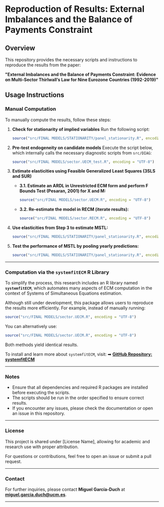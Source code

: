 # Reproduction of Results: External Imbalances and the Balance of Payments Constraint

## Overview
This repository provides the necessary scripts and instructions to reproduce the results from the paper:

**"External Imbalances and the Balance of Payments Constraint: Evidence on Multi-Sector Thirlwall’s Law for Nine Eurozone Countries (1992-2019)"**

## Usage Instructions
### Manual Computation

To manually compute the results, follow these steps:

1. **Check for stationarity of implied variables**
   Run the following script:
   ```r
   source("src/FINAL MODELS/STATIONARITY/panel_stationarity.R", encoding = "UTF-8")
   ```

2. **Pre-test endogeneity on candidate models**
   Execute the script below, which internally calls the necessary diagnostic scripts from `src/DIAG`:
   ```r
   source("src/FINAL MODELS/sector.UECM_test.R", encoding = "UTF-8")
   ```

3. **Estimate elasticities using Feasible Generalized Least Squares (3SLS and SUR)**

   - **3.1. Estimate an ARDL in Unrestricted ECM form and perform F Bounds Test (Pesaran, 2001) for X and M:**
     ```r
     source("src/FINAL MODELS/sector.UECM.R", encoding = "UTF-8")
     ```

   - **3.2. Re-estimate the model in RECM (iterate results):**
     ```r
     source("src/FINAL MODELS/sector.RECM.R", encoding = "UTF-8")
     ```

4. **Use elasticities from Step 3 to estimate MSTL:**
   ```r
   source("src/FINAL MODELS/STATIONARITY/panel_stationarity.R", encoding = "UTF-8")
   ```

5. **Test the performance of MSTL by pooling yearly predictions:**
   ```r
   source("src/FINAL MODELS/STATIONARITY/panel_stationarity.R", encoding = "UTF-8")
   ```

---

### Computation via the `systemfitECM` R Library
To simplify the process, this research includes an R library named **`systemfitECM`**, which automates many aspects of ECM computation in the context of Systems of Simultaneous Equations estimation.

Although still under development, this package allows users to reproduce the results more efficiently. For example, instead of manually running:
   ```r
   source("src/FINAL MODELS/sector.UECM.R", encoding = "UTF-8")
   ```

You can alternatively use:
   ```r
   source("src/FINAL MODELS/sector.UECM.R", encoding = "UTF-8")
   ```
Both methods yield identical results.

To install and learn more about `systemfitECM`, visit:
➡ **[GitHub Repository: systemfitECM](https://github.com/maiktreya/systemfitECM)**

---
### Notes
- Ensure that all dependencies and required R packages are installed before executing the scripts.
- The scripts should be run in the order specified to ensure correct results.
- If you encounter any issues, please check the documentation or open an issue in this repository.

---

### License
This project is shared under [License Name], allowing for academic and research use with proper attribution.

For questions or contributions, feel free to open an issue or submit a pull request.

---

### Contact
For further inquiries, please contact **Miguel García-Duch** at **miguel.garcia.duch@ucm.es**.

---
